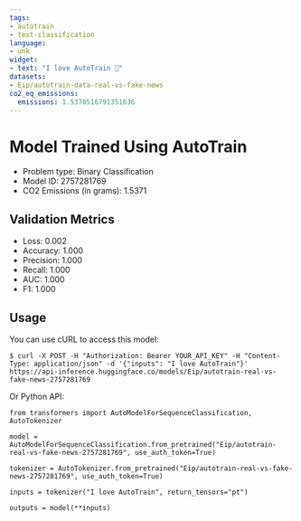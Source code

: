 ```yaml
---
tags:
- autotrain
- text-classification
language:
- unk
widget:
- text: "I love AutoTrain 🤗"
datasets:
- Eip/autotrain-data-real-vs-fake-news
co2_eq_emissions:
  emissions: 1.5370516791351636
---
```


# Model Trained Using AutoTrain

- Problem type: Binary Classification
- Model ID: 2757281769
- CO2 Emissions (in grams): 1.5371

## Validation Metrics

- Loss: 0.002
- Accuracy: 1.000
- Precision: 1.000
- Recall: 1.000
- AUC: 1.000
- F1: 1.000

## Usage

You can use cURL to access this model:

```
$ curl -X POST -H "Authorization: Bearer YOUR_API_KEY" -H "Content-Type: application/json" -d '{"inputs": "I love AutoTrain"}' https://api-inference.huggingface.co/models/Eip/autotrain-real-vs-fake-news-2757281769
```

Or Python API:

```
from transformers import AutoModelForSequenceClassification, AutoTokenizer

model = AutoModelForSequenceClassification.from_pretrained("Eip/autotrain-real-vs-fake-news-2757281769", use_auth_token=True)

tokenizer = AutoTokenizer.from_pretrained("Eip/autotrain-real-vs-fake-news-2757281769", use_auth_token=True)

inputs = tokenizer("I love AutoTrain", return_tensors="pt")

outputs = model(**inputs)
```